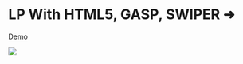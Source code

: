 # LP With HTML5, GASP, SWIPER ➜ 
[Demo](https://ykalashnikov.github.io/LP-HTML5-GSAP-SWIPER/)

 ![](https://github.com/YKalashnikov/LP-HTML5-GSAP-SWIPER/blob/master/ex.png)
